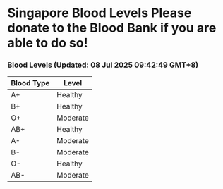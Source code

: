 Singapore Blood Levels
 Please donate to the Blood Bank if you are able to do so!
================================================================================================================================

### Blood Levels (Updated: 08 Jul 2025 09:42:49 GMT+8)
| Blood Type | Level     |
|------------|-----------|
| A+     | Healthy |
| B+     | Healthy |
| O+     | Moderate |
| AB+     | Healthy |
| A-     | Moderate |
| B-     | Moderate |
| O-     | Healthy |
| AB-     | Moderate |
